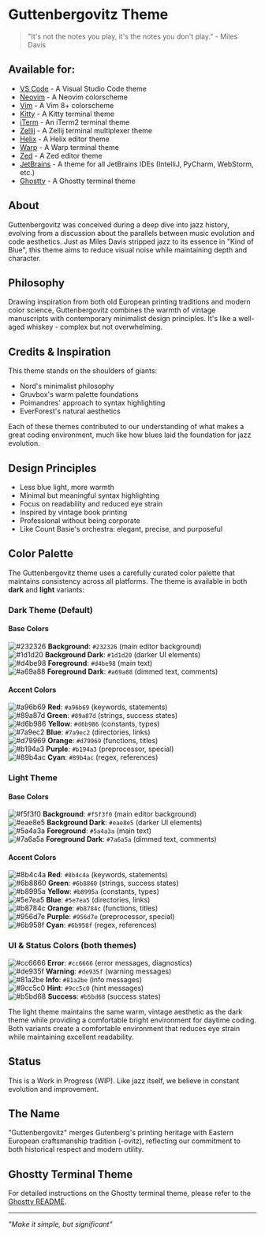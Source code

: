 # Guttenbergovitz Theme

> "It's not the notes you play, it's the notes you don't play." - Miles Davis

## Available for:

- [VS Code](vscode/README.md) - A Visual Studio Code theme
- [Neovim](nvim/README.md) - A Neovim colorscheme
- [Vim](vim/README.md) - A Vim 8+ colorscheme
- [Kitty](kitty/README.md) - A Kitty terminal theme
- [iTerm](iterm/README.md) - An iTerm2 terminal theme
- [Zellij](zellij/README.md) - A Zellij terminal multiplexer theme
- [Helix](helix/README.md) - A Helix editor theme
- [Warp](warp/README.md) - A Warp terminal theme
- [Zed](zed/README.md) - A Zed editor theme
- [JetBrains](jetbrains/README.md) - A theme for all JetBrains IDEs (IntelliJ, PyCharm, WebStorm, etc.)
- [Ghostty](ghostty/README.md) - A Ghostty terminal theme

## About

Guttenbergovitz was conceived during a deep dive into jazz history, evolving from a discussion about the parallels between music evolution and code aesthetics. Just as Miles Davis stripped jazz to its essence in "Kind of Blue", this theme aims to reduce visual noise while maintaining depth and character.

## Philosophy

Drawing inspiration from both old European printing traditions and modern color science, Guttenbergovitz combines the warmth of vintage manuscripts with contemporary minimalist design principles. It's like a well-aged whiskey - complex but not overwhelming.

## Credits & Inspiration

This theme stands on the shoulders of giants:
- Nord's minimalist philosophy
- Gruvbox's warm palette foundations
- Poimandres' approach to syntax highlighting
- EverForest's natural aesthetics

Each of these themes contributed to our understanding of what makes a great coding environment, much like how blues laid the foundation for jazz evolution.

## Design Principles

- Less blue light, more warmth
- Minimal but meaningful syntax highlighting
- Focus on readability and reduced eye strain
- Inspired by vintage book printing
- Professional without being corporate
- Like Count Basie's orchestra: elegant, precise, and purposeful

## Color Palette

The Guttenbergovitz theme uses a carefully curated color palette that maintains consistency across all platforms. The theme is available in both **dark** and **light** variants:

### Dark Theme (Default)

#### Base Colors
![#232326](https://placehold.co/20x20/232326/232326.png) **Background**: `#232326` (main editor background)  
![#1d1d20](https://placehold.co/20x20/1d1d20/1d1d20.png) **Background Dark**: `#1d1d20` (darker UI elements)  
![#d4be98](https://placehold.co/20x20/d4be98/d4be98.png) **Foreground**: `#d4be98` (main text)  
![#a69a88](https://placehold.co/20x20/a69a88/a69a88.png) **Foreground Dark**: `#a69a88` (dimmed text, comments)  

#### Accent Colors
![#a96b69](https://placehold.co/20x20/a96b69/a96b69.png) **Red**: `#a96b69` (keywords, statements)  
![#89a87d](https://placehold.co/20x20/89a87d/89a87d.png) **Green**: `#89a87d` (strings, success states)  
![#d6b986](https://placehold.co/20x20/d6b986/d6b986.png) **Yellow**: `#d6b986` (constants, types)  
![#7a9ec2](https://placehold.co/20x20/7a9ec2/7a9ec2.png) **Blue**: `#7a9ec2` (directories, links)  
![#d79969](https://placehold.co/20x20/d79969/d79969.png) **Orange**: `#d79969` (functions, titles)  
![#b194a3](https://placehold.co/20x20/b194a3/b194a3.png) **Purple**: `#b194a3` (preprocessor, special)  
![#89b4ac](https://placehold.co/20x20/89b4ac/89b4ac.png) **Cyan**: `#89b4ac` (regex, references)  

### Light Theme

#### Base Colors
![#f5f3f0](https://placehold.co/20x20/f5f3f0/f5f3f0.png) **Background**: `#f5f3f0` (main editor background)  
![#eae8e5](https://placehold.co/20x20/eae8e5/eae8e5.png) **Background Dark**: `#eae8e5` (darker UI elements)  
![#5a4a3a](https://placehold.co/20x20/5a4a3a/5a4a3a.png) **Foreground**: `#5a4a3a` (main text)  
![#7a6a5a](https://placehold.co/20x20/7a6a5a/7a6a5a.png) **Foreground Dark**: `#7a6a5a` (dimmed text, comments)  

#### Accent Colors
![#8b4c4a](https://placehold.co/20x20/8b4c4a/8b4c4a.png) **Red**: `#8b4c4a` (keywords, statements)  
![#6b8860](https://placehold.co/20x20/6b8860/6b8860.png) **Green**: `#6b8860` (strings, success states)  
![#b8995a](https://placehold.co/20x20/b8995a/b8995a.png) **Yellow**: `#b8995a` (constants, types)  
![#5e7ea5](https://placehold.co/20x20/5e7ea5/5e7ea5.png) **Blue**: `#5e7ea5` (directories, links)  
![#b8784c](https://placehold.co/20x20/b8784c/b8784c.png) **Orange**: `#b8784c` (functions, titles)  
![#956d7e](https://placehold.co/20x20/956d7e/956d7e.png) **Purple**: `#956d7e` (preprocessor, special)  
![#6b958f](https://placehold.co/20x20/6b958f/6b958f.png) **Cyan**: `#6b958f` (regex, references)  

### UI & Status Colors (both themes)
![#cc6666](https://placehold.co/20x20/cc6666/cc6666.png) **Error**: `#cc6666` (error messages, diagnostics)  
![#de935f](https://placehold.co/20x20/de935f/de935f.png) **Warning**: `#de935f` (warning messages)  
![#81a2be](https://placehold.co/20x20/81a2be/81a2be.png) **Info**: `#81a2be` (info messages)  
![#9cc5c0](https://placehold.co/20x20/9cc5c0/9cc5c0.png) **Hint**: `#9cc5c0` (hint messages)  
![#b5bd68](https://placehold.co/20x20/b5bd68/b5bd68.png) **Success**: `#b5bd68` (success states)  

The light theme maintains the same warm, vintage aesthetic as the dark theme while providing a comfortable bright environment for daytime coding. Both variants create a comfortable environment that reduces eye strain while maintaining excellent readability.

## Status

This is a Work in Progress (WIP). Like jazz itself, we believe in constant evolution and improvement.

## The Name

"Guttenbergovitz" merges Gutenberg's printing heritage with Eastern European craftsmanship tradition (-ovitz), reflecting our commitment to both historical respect and modern utility.

## Ghostty Terminal Theme

For detailed instructions on the Ghostty terminal theme, please refer to the [Ghostty README](ghostty/README.md).

---

*"Make it simple, but significant"*
